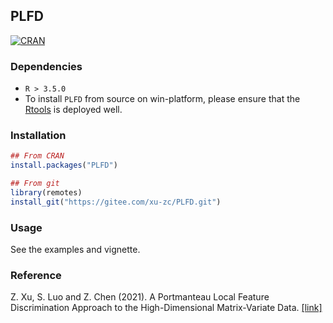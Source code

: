 ## PLFD
[![CRAN](https://www.r-pkg.org/badges/version-last-release/PLFD)](https://cran.r-project.org/package=PLFD)

### Dependencies

* `R > 3.5.0`
* To install `PLFD` from source on win-platform, please ensure that the [Rtools](https://cran.r-project.org/bin/windows/Rtools/) is deployed well. 


### Installation

```R
## From CRAN
install.packages("PLFD")

## From git
library(remotes)
install_git("https://gitee.com/xu-zc/PLFD.git")
```

### Usage

See the examples and vignette.

### Reference

Z. Xu, S. Luo and Z. Chen (2021). A Portmanteau Local Feature Discrimination Approach to the High-Dimensional Matrix-Variate Data. [[link]](https://link.springer.com/article/10.1007/s13171-021-00255-2)
